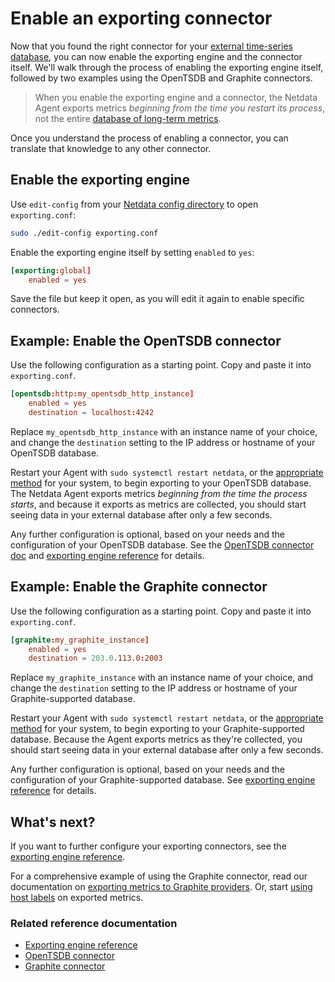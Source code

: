 # Enable an exporting connector

Now that you found the right connector for your [external time-series
database](https://github.com/netdata/netdata/blob/master/docs/exporting-metrics/README.md#supported-databases), you can now enable the exporting engine and the
connector itself. We'll walk through the process of enabling the exporting engine itself, followed by two examples using
the OpenTSDB and Graphite connectors.

> When you enable the exporting engine and a connector, the Netdata Agent exports metrics _beginning from the time you
> restart its process_, not the entire
> [database of long-term metrics](https://github.com/netdata/netdata/blob/master/docs/store/change-metrics-storage.md).

Once you understand the process of enabling a connector, you can translate that knowledge to any other connector.

## Enable the exporting engine

Use `edit-config` from your
[Netdata config directory](https://github.com/netdata/netdata/blob/master/docs/netdata-agent/configuration/README.md#the-netdata-config-directory)
to open `exporting.conf`:

```bash
sudo ./edit-config exporting.conf
```

Enable the exporting engine itself by setting `enabled` to `yes`:

```conf
[exporting:global]
    enabled = yes
```

Save the file but keep it open, as you will edit it again to enable specific connectors.

## Example: Enable the OpenTSDB connector

Use the following configuration as a starting point. Copy and paste it into `exporting.conf`.

```conf
[opentsdb:http:my_opentsdb_http_instance]
    enabled = yes
    destination = localhost:4242
```

Replace `my_opentsdb_http_instance` with an instance name of your choice, and change the `destination` setting to the IP
address or hostname of your OpenTSDB database.

Restart your Agent with `sudo systemctl restart netdata`, or
the [appropriate method](https://github.com/netdata/netdata/blob/master/packaging/installer/README.md#maintaining-a-netdata-agent-installation) for your system, to begin exporting to your OpenTSDB
database. The
Netdata Agent exports metrics _beginning from the time the process starts_, and because it exports as metrics are
collected, you should start seeing data in your external database after only a few seconds.

Any further configuration is optional, based on your needs and the configuration of your OpenTSDB database. See the
[OpenTSDB connector doc](https://github.com/netdata/netdata/blob/master/src/exporting/opentsdb/README.md)
and [exporting engine reference](https://github.com/netdata/netdata/blob/master/src/exporting/README.md#configuration) for
details.

## Example: Enable the Graphite connector

Use the following configuration as a starting point. Copy and paste it into `exporting.conf`.

```conf
[graphite:my_graphite_instance]
    enabled = yes
    destination = 203.0.113.0:2003
```

Replace `my_graphite_instance` with an instance name of your choice, and change the `destination` setting to the IP
address or hostname of your Graphite-supported database.

Restart your Agent with `sudo systemctl restart netdata`, or
the [appropriate method](https://github.com/netdata/netdata/blob/master/packaging/installer/README.md#maintaining-a-netdata-agent-installation) for your system, to begin exporting to your
Graphite-supported database.
Because the Agent exports metrics as they're collected, you should start seeing data in your external database after
only a few seconds.

Any further configuration is optional, based on your needs and the configuration of your Graphite-supported database.
See [exporting engine reference](https://github.com/netdata/netdata/blob/master/src/exporting/README.md#configuration) for
details.

## What's next?

If you want to further configure your exporting connectors, see
the [exporting engine reference](https://github.com/netdata/netdata/blob/master/src/exporting/README.md#configuration).

For a comprehensive example of using the Graphite connector, read our documentation on 
[exporting metrics to Graphite providers](https://github.com/netdata/netdata/blob/master/src/exporting/graphite/README.md). Or, start
[using host labels](https://github.com/netdata/netdata/blob/master/docs/guides/using-host-labels.md) on exported metrics.

### Related reference documentation

- [Exporting engine reference](https://github.com/netdata/netdata/blob/master/src/exporting/README.md)
- [OpenTSDB connector](https://github.com/netdata/netdata/blob/master/src/exporting/opentsdb/README.md)
- [Graphite connector](https://github.com/netdata/netdata/blob/master/src/exporting/graphite/README.md)


